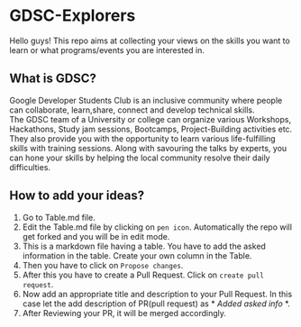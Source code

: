 # GDSC-Explorers
Hello guys! This repo aims at collecting your views on the skills you want to learn or what programs/events you are interested in.

## What is GDSC?
Google Developer Students Club is an inclusive community where people can collaborate, learn,share, connect and develop technical skills. <br>
The GDSC team of a University or college can organize various Workshops, Hackathons, Study jam sessions, Bootcamps, Project-Building activities etc. They also provide you with the opportunity to learn various life-fulfilling skills with training sessions. Along with savouring the talks by experts, you can hone your skills by helping the local community resolve their daily difficulties.
## How to add your ideas?
1. Go to Table.md file.
1. Edit the Table.md file by clicking on ```pen icon```. Automatically the repo will get forked and you will be in edit mode. 
1. This is a markdown file having a table. You have to add the asked information in the table. Create your own column in the Table.
1. Then you have to click on ```Propose changes```.
1. After this you have to create a Pull Request. Click on ```create pull request```.
1. Now add an appropriate title and description to your Pull Request. In this case let the add description of PR(pull request) as * _Added asked info_ *.
1. After Reviewing your PR, it will be merged accordingly.

